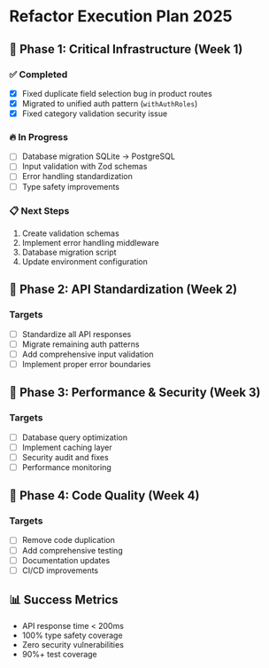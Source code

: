 # Refactor Execution Plan 2025

## 🎯 **Phase 1: Critical Infrastructure (Week 1)**

### ✅ **Completed**
- [x] Fixed duplicate field selection bug in product routes
- [x] Migrated to unified auth pattern (`withAuthRoles`)
- [x] Fixed category validation security issue

### 🔥 **In Progress**
- [ ] Database migration SQLite → PostgreSQL
- [ ] Input validation with Zod schemas
- [ ] Error handling standardization
- [ ] Type safety improvements

### 📋 **Next Steps**
1. Create validation schemas
2. Implement error handling middleware
3. Database migration script
4. Update environment configuration

## 🎯 **Phase 2: API Standardization (Week 2)**

### **Targets**
- [ ] Standardize all API responses
- [ ] Migrate remaining auth patterns
- [ ] Add comprehensive input validation
- [ ] Implement proper error boundaries

## 🎯 **Phase 3: Performance & Security (Week 3)**

### **Targets**
- [ ] Database query optimization
- [ ] Implement caching layer
- [ ] Security audit and fixes
- [ ] Performance monitoring

## 🎯 **Phase 4: Code Quality (Week 4)**

### **Targets**
- [ ] Remove code duplication
- [ ] Add comprehensive testing
- [ ] Documentation updates
- [ ] CI/CD improvements

## 📊 **Success Metrics**
- API response time < 200ms
- 100% type safety coverage
- Zero security vulnerabilities
- 90%+ test coverage